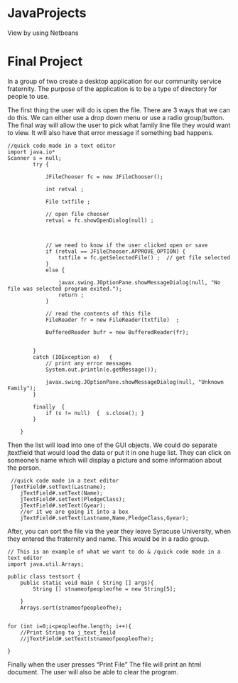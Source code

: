 JavaProjects
============
View by using Netbeans

Final Project
===
In a group of two create a desktop application for our community service fraternity. The purpose of the application is to be a type of directory for people to use.  



The first thing the user will do is open the file. There are 3 ways that we can do this. We can either use a drop down menu or use a radio group/button. The final way will allow the user to pick what family line file they would want to view.  It will also have that error message if something bad happens. 

```
//quick code made in a text editor 
import java.io*
Scanner s = null;
        try {
            
            JFileChooser fc = new JFileChooser();
            
            int retval ;  
            
            File txtfile ;
            
            // open file chooser
            retval = fc.showOpenDialog(null) ;

    

            // we need to know if the user clicked open or save
            if (retval == JFileChooser.APPROVE_OPTION) {
                txtfile = fc.getSelectedFile() ;  // get file selected
            }    
            else {
                
                javax.swing.JOptionPane.showMessageDialog(null, "No file was selected program exited.");
                return ;
            }

            // read the contents of this file 
            FileReader fr = new FileReader(txtfile)  ;
            
            BufferedReader bufr = new BufferedReader(fr);
            
          
        }
        catch (IOException e)   {
            // print any error messages
            System.out.println(e.getMessage());
            
            javax.swing.JOptionPane.showMessageDialog(null, "Unknown Family");
        }

        finally  {
            if (s != null)  {  s.close(); }
        }
        
    }
```



Then the list will load into one of the GUI objects. We could do separate jtextfield that would load the data or put it in one huge list. They can click on someone’s name which will display a picture and some information about the person.

```
 //quick code made in a text editor   
 jTextField#.setText(Lastname);
    jTextField#.setText(Name);
    jTextField#.setText(PledgeClass);
    jTextField#.setText(Gyear);
    //or it we are going it into a box
    jTextField#.setText(Lastname,Name,PledgeClass,Gyear);
```




After, you can sort the file via the year they leave Syracuse University, when they entered the fraternity and name. This would be in a radio group. 

```
// This is an example of what we want to do & /quick code made in a text editor 
import java.util.Arrays;

public class testsort {
	public static void main ( String [] args){
		String [] stnameofpeopleofhe = new String[5];
		
	}
	Arrays.sort(stnameofpeopleofhe);
	

for (int i=0;i<peopleofhe.length; i++){
	//Print String to j_text_feild
    //jTextField#.setText(stnameofpeopleofhe);
	
}
```


 
Finally when the user presses “Print File” The file will print an html document. The user will also be able to clear the program. 
